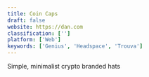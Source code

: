 ```yaml
---
title: Coin Caps
draft: false 
website: https://dan.com
classification: ['']
platform: ['Web']
keywords: ['Genius', 'Headspace', 'Trouva']
---
```

Simple, minimalist crypto branded hats